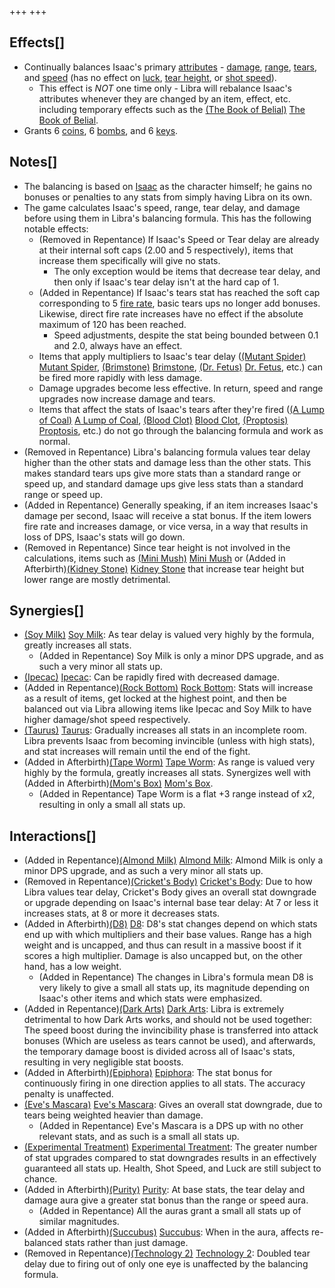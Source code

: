 +++
+++

Effects[]
---------


* Continually balances Isaac's primary [attributes](/wiki/Attribute "Attribute") - [damage](/wiki/Damage "Damage"), [range](/wiki/Range "Range"), [tears](/wiki/Tears "Tears"), and [speed](/wiki/Speed "Speed") (has no effect on [luck](/wiki/Luck "Luck"), [tear height](/wiki/Tear_height "Tear height"), or [shot speed](/wiki/Shot_speed "Shot speed")).
	+ This effect is *NOT* one time only - Libra will rebalance Isaac's attributes whenever they are changed by an item, effect, etc. including temporary effects such as the [(The Book of Belial)](/wiki/The_Book_of_Belial "The Book of Belial") [The Book of Belial](/wiki/The_Book_of_Belial "The Book of Belial").
* Grants 6 [coins](/wiki/Coins "Coins"), 6 [bombs](/wiki/Bombs "Bombs"), and 6 [keys](/wiki/Keys "Keys").


Notes[]
-------


* The balancing is based on [Isaac](/wiki/Isaac "Isaac") as the character himself; he gains no bonuses or penalties to any stats from simply having Libra on its own.
* The game calculates Isaac's speed, range, tear delay, and damage before using them in Libra's balancing formula. This has the following notable effects:
	+ (Removed in Repentance) If Isaac's Speed or Tear delay are already at their internal soft caps (2.00 and 5 respectively), items that increase them specifically will give no stats.
		- The only exception would be items that decrease tear delay, and then only if Isaac's tear delay isn't at the hard cap of 1.
	+ (Added in Repentance) If Isaac's tears stat has reached the soft cap corresponding to 5 [fire rate](/wiki/Fire_rate "Fire rate"), basic tears ups no longer add bonuses. Likewise, direct fire rate increases have no effect if the absolute maximum of 120 has been reached.
		- Speed adjustments, despite the stat being bounded between 0.1 and 2.0, always have an effect.
	+ Items that apply multipliers to Isaac's tear delay ([(Mutant Spider)](/wiki/Mutant_Spider "Mutant Spider") [Mutant Spider](/wiki/Mutant_Spider "Mutant Spider"), [(Brimstone)](/wiki/Brimstone "Brimstone") [Brimstone](/wiki/Brimstone "Brimstone"), [(Dr. Fetus)](/wiki/Dr._Fetus "Dr. Fetus") [Dr. Fetus](/wiki/Dr._Fetus "Dr. Fetus"), etc.) can be fired more rapidly with less damage.
	+ Damage upgrades become less effective. In return, speed and range upgrades now increase damage and tears.
	+ Items that affect the stats of Isaac's tears after they're fired ([(A Lump of Coal)](/wiki/A_Lump_of_Coal "A Lump of Coal") [A Lump of Coal](/wiki/A_Lump_of_Coal "A Lump of Coal"), [(Blood Clot)](/wiki/Blood_Clot "Blood Clot") [Blood Clot](/wiki/Blood_Clot "Blood Clot"), [(Proptosis)](/wiki/Proptosis "Proptosis") [Proptosis](/wiki/Proptosis "Proptosis"), etc.) do not go through the balancing formula and work as normal.
* (Removed in Repentance) Libra's balancing formula values tear delay higher than the other stats and damage less than the other stats. This makes standard tears ups give more stats than a standard range or speed up, and standard damage ups give less stats than a standard range or speed up.
* (Added in Repentance) Generally speaking, if an item increases Isaac's damage per second, Isaac will receive a stat bonus. If the item lowers fire rate and increases damage, or vice versa, in a way that results in loss of DPS, Isaac's stats will go down.
* (Removed in Repentance) Since tear height is not involved in the calculations, items such as [(Mini Mush)](/wiki/Mini_Mush "Mini Mush") [Mini Mush](/wiki/Mini_Mush "Mini Mush") or (Added in Afterbirth)[(Kidney Stone)](/wiki/Kidney_Stone "Kidney Stone") [Kidney Stone](/wiki/Kidney_Stone "Kidney Stone") that increase tear height but lower range are mostly detrimental.


Synergies[]
-----------


* [(Soy Milk)](/wiki/Soy_Milk "Soy Milk") [Soy Milk](/wiki/Soy_Milk "Soy Milk"): As tear delay is valued very highly by the formula, greatly increases all stats.
	+ (Added in Repentance) Soy Milk is only a minor DPS upgrade, and as such a very minor all stats up.
* [(Ipecac)](/wiki/Ipecac "Ipecac") [Ipecac](/wiki/Ipecac "Ipecac"): Can be rapidly fired with decreased damage.
* (Added in Repentance)[(Rock Bottom)](/wiki/Rock_Bottom "Rock Bottom") [Rock Bottom](/wiki/Rock_Bottom "Rock Bottom"): Stats will increase as a result of items, get locked at the highest point, and then be balanced out via Libra allowing items like Ipecac and Soy Milk to have higher damage/shot speed respectively.
* [(Taurus)](/wiki/Taurus "Taurus") [Taurus](/wiki/Taurus "Taurus"): Gradually increases all stats in an incomplete room. Libra prevents Isaac from becoming invincible (unless with high stats), and stat increases will remain until the end of the fight.
* (Added in Afterbirth)[(Tape Worm)](/wiki/Tape_Worm "Tape Worm") [Tape Worm](/wiki/Tape_Worm "Tape Worm"): As range is valued very highly by the formula, greatly increases all stats. Synergizes well with (Added in Afterbirth)[(Mom's Box)](/wiki/Mom%27s_Box "Mom's Box") [Mom's Box](/wiki/Mom%27s_Box "Mom's Box").
	+ (Added in Repentance) Tape Worm is a flat +3 range instead of x2, resulting in only a small all stats up.


Interactions[]
--------------


* (Added in Repentance)[(Almond Milk)](/wiki/Almond_Milk "Almond Milk") [Almond Milk](/wiki/Almond_Milk "Almond Milk"): Almond Milk is only a minor DPS upgrade, and as such a very minor all stats up.
* (Removed in Repentance)[(Cricket's Body)](/wiki/Cricket%27s_Body "Cricket's Body") [Cricket's Body](/wiki/Cricket%27s_Body "Cricket's Body"): Due to how Libra values tear delay, Cricket's Body gives an overall stat downgrade or upgrade depending on Isaac's internal base tear delay: At 7 or less it increases stats, at 8 or more it decreases stats.
* (Added in Afterbirth)[(D8)](/wiki/D8 "D8") [D8](/wiki/D8 "D8"): D8's stat changes depend on which stats end up with which multipliers and their base values. Range has a high weight and is uncapped, and thus can result in a massive boost if it scores a high multiplier. Damage is also uncapped but, on the other hand, has a low weight.
	+ (Added in Repentance) The changes in Libra's formula mean D8 is very likely to give a small all stats up, its magnitude depending on Isaac's other items and which stats were emphasized.
* (Added in Repentance)[(Dark Arts)](/wiki/Dark_Arts "Dark Arts") [Dark Arts](/wiki/Dark_Arts "Dark Arts"): Libra is extremely detrimental to how Dark Arts works, and should not be used together: The speed boost during the invincibility phase is transferred into attack bonuses (Which are useless as tears cannot be used), and afterwards, the temporary damage boost is divided across all of Isaac's stats, resulting in very negligible stat boosts.
* (Added in Afterbirth)[(Epiphora)](/wiki/Epiphora "Epiphora") [Epiphora](/wiki/Epiphora "Epiphora"): The stat bonus for continuously firing in one direction applies to all stats. The accuracy penalty is unaffected.
* [(Eve's Mascara)](/wiki/Eve%27s_Mascara "Eve's Mascara") [Eve's Mascara](/wiki/Eve%27s_Mascara "Eve's Mascara"): Gives an overall stat downgrade, due to tears being weighted heavier than damage.
	+ (Added in Repentance) Eve's Mascara is a DPS up with no other relevant stats, and as such is a small all stats up.
* [(Experimental Treatment)](/wiki/Experimental_Treatment "Experimental Treatment") [Experimental Treatment](/wiki/Experimental_Treatment "Experimental Treatment"): The greater number of stat upgrades compared to stat downgrades results in an effectively guaranteed all stats up. Health, Shot Speed, and Luck are still subject to chance.
* (Added in Afterbirth)[(Purity)](/wiki/Purity "Purity") [Purity](/wiki/Purity "Purity"): At base stats, the tear delay and damage aura give a greater stat bonus than the range or speed aura.
	+ (Added in Repentance) All the auras grant a small all stats up of similar magnitudes.
* (Added in Afterbirth)[(Succubus)](/wiki/Succubus "Succubus") [Succubus](/wiki/Succubus "Succubus"): When in the aura, affects re-balanced stats rather than just damage.
* (Removed in Repentance)[(Technology 2)](/wiki/Technology_2 "Technology 2") [Technology 2](/wiki/Technology_2 "Technology 2"): Doubled tear delay due to firing out of only one eye is unaffected by the balancing formula.


